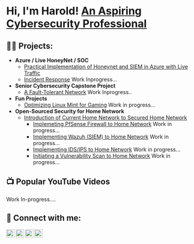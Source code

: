 <h1>Hi, I'm Harold! <a href="https://www.linkedin.com/in/harold-pastoral-128163a7/"> An Aspiring Cybersecurity Professional</a>
<h2>👨‍💻 Projects:</h2>

- <b>Azure / Live HoneyNet / SOC</b>
  - [Practical Implementation of Honeynet and SIEM in Azure with Live Traffic](https://github.com/HPastoral/Azure-SOC)
  - [Incident Response]() Work Inprogress...
- <b>Senior Cybersecurity Capstone Project</b>
  - [A Fault-Tolerant Network](https://github.com/HPastoral/Fault-Tolerance) Work Inprogress..
- <b>Fun Projects</b>
  - [Optimizing Linux Mint for Gaming]() Work in progress...
- <b>Open-Sourced Security for Home Network</b>
  - [Introduction of Current Home Network to Secured Home Network](https://github.com/HPastoral/HomeNet1)
    - [Implemeting PfSense Firewall to Home Network](https://github.com/HPastoral/PfSense-Firewall/edit/main/README.md) Work in progress...
    - [Implementing Wazuh (SIEM) to Home Network](https://github.com/HPastoral/Wazuh-HomeSIEM) Work in progress...
    - [Implementing IDS/IPS to Home Network]() Work in progress...
    - [Initiating a Vulnerability Scan to Home Network]()  Work in progress...
  

  
<h2>📺 Popular YouTube Videos</h2>

Work In-progress....

<h2> 🤳 Connect with me:</h2>

[<img align="left" alt="JoshMadakor | YouTube" width="22px" src="https://cdn.jsdelivr.net/npm/simple-icons@v3/icons/youtube.svg" />][youtube]
[<img align="left" alt="JoshMadakor | Twitter" width="22px" src="https://cdn.jsdelivr.net/npm/simple-icons@v3/icons/twitter.svg" />][twitter]
[<img align="left" alt="JoshMadakor | LinkedIn" width="22px" src="https://cdn.jsdelivr.net/npm/simple-icons@v3/icons/linkedin.svg" />][linkedin]
[<img align="left" alt="JoshMadakor | Instagram" width="22px" src="https://cdn.jsdelivr.net/npm/simple-icons@v3/icons/instagram.svg" />][instagram]

[twitter]: https://twitter.com/
[youtube]: https://www.youtube.com/c/
[instagram]: https://www.instagram.com/
[linkedin]: https://linkedin.com/in/harold-pastoral-128163a7

<!--
**joshmadakor1/joshmadakor1** is a ✨ _special_ ✨ repository because its `README.md` (this file) appears on your GitHub profile.

Here are some ideas to get you started:

- 🔭 I’m currently working on ...
- 🌱 I’m currently learning ...
- 👯 I’m looking to collaborate on ...
- 🤔 I’m looking for help with ...
- 💬 Ask me about ...
- 📫 How to reach me: ...
- 😄 Pronouns: ...
- ⚡ Fun fact: ...
-->
